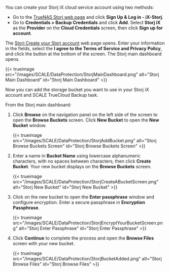 &NewLine;

You can create your Storj iX cloud service account using two methods:

* Go to the [TrueNAS Storj web page](https://www.truenas.com/ix-storj/) and click **Sign Up & Log in - iX-Storj**.
* Go to **Credentials > Backup Credentials** and click **Add**.
  Select **Storj iX** as the **Provider** on the **Cloud Credentials** screen, then click **Sign up for account**.

The [Storj Create your Storj account](https://us1.storj.io/signup?partner=ix-storj-1) web page opens.
Enter your information in the fields, select the **I agree to the Terms of Service and Privacy Policy**, and click the button at the bottom of the screen.
The Storj main dashboard opens.

{{< trueimage src="/images/SCALE/DataProtection/StorjMainDashboard.png" alt="Storj Main Dashboard" id="Storj Main Dashboard" >}}

Now you can add the storage bucket you want to use in your Storj iX account and SCALE TrueCloud Backup task.

From the Storj main dashboard:

1. Click **Browse** on the navigation panel on the left side of the screen to open the **Browse Buckets** screen.
   Click **New Bucket** to open the **New Bucket** window.

   {{< trueimage src="/images/SCALE/DataProtection/StorjAddBucket.png" alt="Storj Browse Buckets Screen" id="Storj Browse Buckets Screen" >}}

2. Enter a name in **Bucket Name** using lowercase alphanumeric characters, with no spaces between characters, then click **Create Bucket**.
   Your new bucket displays on the **Browse Buckets** screen.

   {{< trueimage src="/images/SCALE/DataProtection/StorjCreateABucketScreen.png" alt="Storj New Bucket" id="Storj New Bucket" >}}

3. Click on the new bucket to open the **Enter passphrase** window and configure encryption.
   Enter a secure passphrase in **Encryption Passphrase**.

   {{< trueimage src="/images/SCALE/DataProtection/StorjEncryptYourBucketScreen.png" alt="Storj Enter Passphrase" id="Storj Enter Passphrase" >}}

4. Click **Continue** to complete the process and open the **Browse Files** screen with your new bucket.

   {{< trueimage src="/images/SCALE/DataProtection/StorjBucketAdded.png" alt="Storj Browse Files" id="Storj Browse Files" >}}